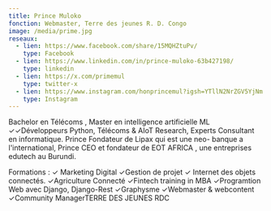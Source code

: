 ```yaml
---
title: Prince Muloko
fonction: Webmaster, Terre des jeunes R. D. Congo
image: /media/prime.jpg
reseaux:
  - lien: https://www.facebook.com/share/15MQHZtuPv/
    type: Facebook
  - lien: https://www.linkedin.com/in/prince-muloko-63b427198/
    type: linkedin
  - lien: https://x.com/primemul
    type: twitter-x
  - lien: https://www.instagram.com/honprincemul?igsh=YTllN2NrZGV5YjNm
    type: Instagram
---
```



 Bachelor en Télécoms , Master en intelligence artificielle ML
 ✓✓Développeurs Python, Télécoms & AIoT  Research, Experts Consultant en informatique.
Prince Fondateur de Lipax  qui est une neo- banque a l'international,
Prince CEO et fondateur de EOT AFRICA , une entreprises edutech au Burundi.

Formations :
✓ Marketing Digital
✓Gestion de projet
✓ Internet des objets connectés.
✓Agriculture Connecté
✓Fintech training in MBA
✓Programtion Web avec Django, Django-Rest
✓Graphysme
✓Webmaster & webcontent
✓Community ManagerTERRE DES JEUNES RDC
